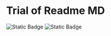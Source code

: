 # Trial of Readme MD
![Static Badge](https://img.shields.io/badge/any_text-you_like-blue)
![Static Badge](https://img.shields.io/logo/nextdotjs)
